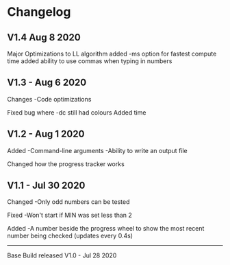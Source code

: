 # Changelog


## V1.4 Aug 8 2020
Major Optimizations to LL algorithm
added -ms option for fastest compute time
added ability to use commas when typing in numbers

## V1.3 - Aug 6 2020
Changes
-Code optimizations

Fixed bug where -dc still had colours
Added time

## V1.2 - Aug 1 2020
Added
-Command-line arguments
-Ability to write an output file

Changed how the progress tracker works

## V1.1 - Jul 30 2020
Changed
-Only odd numbers can be tested

Fixed
-Won't start if MIN was set less than 2

Added
-A number beside the progress wheel to show the most recent number being checked (updates every 0.4s)

---
Base Build released V1.0 - Jul 28 2020





